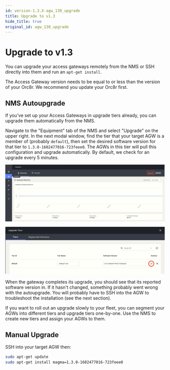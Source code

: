 ```yaml
---
id: version-1.3.X-agw_130_upgrade
title: Upgrade to v1.3
hide_title: true
original_id: agw_130_upgrade
---
```

# Upgrade to v1.3

You can upgrade your access gateways remotely from the NMS or SSH directly
into them and run an `apt-get install`.

The Access Gateway version needs to be equal to or less than the version
 of your Orc8r. We recommend you update your Orc8r first.

## NMS Autoupgrade

If you've set up your Access Gateways in upgrade tiers already, you can upgrade
them automatically from the NMS.

Navigate to the "Equipment" tab of the NMS and select "Upgrade" on the upper
right. In the next modal window, find the tier that your target AGW is a
member of (probably `default`), then set the desired software version for that
tier to `1.3.0-1602477016-723feee0`.
The AGWs in this tier will pull this configuration and upgrade automatically.
By default, we check for an upgrade every 5 minutes.

![1.2.0 upgrade](../../../../readmes/assets/agw_120_1.png)

![1.2.0 upgrade](../../../../readmes/assets/agw_130_2.png)

When the gateway completes its upgrade, you should see that its reported
software version in. If it hasn't changed, something probably went wrong with
the autoupgrade. You will probably have to SSH into the AGW to troubleshoot
the installation (see the next section).

If you want to roll out an upgrade slowly to your fleet, you can segment your
AGWs into different tiers and upgrade tiers one-by-one. Use the NMS to create
new tiers and assign your AGWs to them.

## Manual Upgrade

SSH into your target AGW then:

```bash
sudo apt-get update
sudo apt-get install magma=1.3.0-1602477016-723feee0
```
